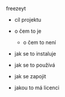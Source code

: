 freezeyt

- cíl projektu
- o čem to je
  - o čem to není
- jak se to instaluje
- jak se to používá
- jak se zapojit


- jakou to má licenci
